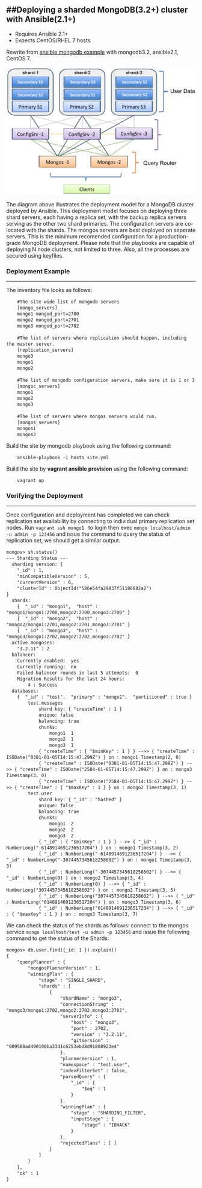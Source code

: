 ##Deploying a sharded MongoDB(3.2+) cluster with Ansible(2.1+)
------------------------------------------------------------------------------

- Requires Ansible 2.1+ 
- Expects CentOS/RHEL 7 hosts

Rewrite from [ansible mongodb example](https://github.com/ansible/ansible-examples/tree/master/mongodb) with mongodb3.2, ansible2.1, CentOS 7.
 
![Alt text](images/site.png "Site")

The diagram above illustrates the deployment model for a MongoDB cluster deployed by Ansible. 
This deployment model focuses on deploying three shard servers, each having a replica set, 
with the backup replica servers serving as the other two shard primaries. The configuration 
servers are co-located with the shards. The mongos servers are best deployed on seperate servers.
This is the minimum recomended configuration for a production-grade MongoDB deployment.
Please note that the playbooks are capable of deploying N node clusters, not limited to three. 
Also, all the processes are secured using keyfiles.
 
### Deployment Example
------------------------------------------------------------------------------

The inventory file looks as follows:

		#The site wide list of mongodb servers
		[mongo_servers]
		mongo1 mongod_port=2700
		mongo2 mongod_port=2701
		mongo3 mongod_port=2702

		#The list of servers where replication should happen, including the master server.
		[replication_servers]
		mongo3
		mongo1
		mongo2

		#The list of mongodb configuration servers, make sure it is 1 or 3
		[mongoc_servers]
		mongo1
		mongo2
		mongo3

		#The list of servers where mongos servers would run. 
		[mongos_servers]
		mongos1
		mongos2

Build the site by mongodb playbook using the following command:

		ansible-playbook -i hosts site.yml
		
Build the site by **vagrant ansible provision** using the following command:

		vagrant up		


### Verifying the Deployment  
------------------------------------------------------------------------------


Once configuration and deployment has completed we can check replication set availability by connecting to individual primary replication set nodes.
Run `vagrant ssh mongo1 ` to login then exec `mongo localhost/admin -u admin -p 123456` 
and issue the command to query the status of replication set, we should get a similar output.
 
    mongos> sh.status()
    --- Sharding Status --- 
      sharding version: {
        "_id" : 1,
        "minCompatibleVersion" : 5,
        "currentVersion" : 6,
        "clusterId" : ObjectId("586e54fa29837f51186882a2")
    }
      shards:
        {  "_id" : "mongo1",  "host" : "mongo1/mongo1:2700,mongo2:2700,mongo3:2700" }
        {  "_id" : "mongo2",  "host" : "mongo2/mongo1:2701,mongo2:2701,mongo3:2701" }
        {  "_id" : "mongo3",  "host" : "mongo3/mongo1:2702,mongo2:2702,mongo3:2702" }
      active mongoses:
        "3.2.11" : 2
      balancer:
        Currently enabled:  yes
        Currently running:  no
        Failed balancer rounds in last 5 attempts:  0
        Migration Results for the last 24 hours: 
            4 : Success
      databases:
        {  "_id" : "test",  "primary" : "mongo2",  "partitioned" : true }
            test.messages
                shard key: { "createTime" : 1 }
                unique: false
                balancing: true
                chunks:
                    mongo1	1
                    mongo2	1
                    mongo3	1
                { "createTime" : { "$minKey" : 1 } } -->> { "createTime" : ISODate("0381-01-05T14:15:47.299Z") } on : mongo1 Timestamp(2, 0) 
                { "createTime" : ISODate("0381-01-05T14:15:47.299Z") } -->> { "createTime" : ISODate("2584-01-05T14:15:47.299Z") } on : mongo3 Timestamp(3, 0) 
                { "createTime" : ISODate("2584-01-05T14:15:47.299Z") } -->> { "createTime" : { "$maxKey" : 1 } } on : mongo2 Timestamp(3, 1) 
            test.user
                shard key: { "_id" : "hashed" }
                unique: false
                balancing: true
                chunks:
                    mongo1	2
                    mongo2	2
                    mongo3	2
                { "_id" : { "$minKey" : 1 } } -->> { "_id" : NumberLong("-6148914691236517204") } on : mongo1 Timestamp(3, 2) 
                { "_id" : NumberLong("-6148914691236517204") } -->> { "_id" : NumberLong("-3074457345618258602") } on : mongo1 Timestamp(3, 3) 
                { "_id" : NumberLong("-3074457345618258602") } -->> { "_id" : NumberLong(0) } on : mongo2 Timestamp(3, 4) 
                { "_id" : NumberLong(0) } -->> { "_id" : NumberLong("3074457345618258602") } on : mongo2 Timestamp(3, 5) 
                { "_id" : NumberLong("3074457345618258602") } -->> { "_id" : NumberLong("6148914691236517204") } on : mongo3 Timestamp(3, 6) 
                { "_id" : NumberLong("6148914691236517204") } -->> { "_id" : { "$maxKey" : 1 } } on : mongo3 Timestamp(3, 7) 


We can check the status of the shards as follows: connect to the mongos service `mongo localhost/test -u admin -p 123456` 
and issue the following command to get the status of the Shards:

    mongos> db.user.find({_id: 1 }).explain()
    {
        "queryPlanner" : {
            "mongosPlannerVersion" : 1,
            "winningPlan" : {
                "stage" : "SINGLE_SHARD",
                "shards" : [
                    {
                        "shardName" : "mongo3",
                        "connectionString" : "mongo3/mongo1:2702,mongo2:2702,mongo3:2702",
                        "serverInfo" : {
                            "host" : "mongo3",
                            "port" : 2702,
                            "version" : "3.2.11",
                            "gitVersion" : "009580ad490190ba33d1c6253ebd8d91808923e4"
                        },
                        "plannerVersion" : 1,
                        "namespace" : "test.user",
                        "indexFilterSet" : false,
                        "parsedQuery" : {
                            "_id" : {
                                "$eq" : 1
                            }
                        },
                        "winningPlan" : {
                            "stage" : "SHARDING_FILTER",
                            "inputStage" : {
                                "stage" : "IDHACK"
                            }
                        },
                        "rejectedPlans" : [ ]
                    }
                ]
            }
        },
        "ok" : 1
    }
